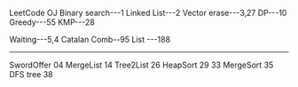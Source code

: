 LeetCode OJ
Binary search---1
Linked List---2
Vector erase---3,27
DP---10
Greedy---55
KMP---28

Waiting---5,4
Catalan Comb--95
List ---188

---

SwordOffer 04
MergeList 14
Tree2List 26
HeapSort 29 33
MergeSort 35
DFS tree 38
